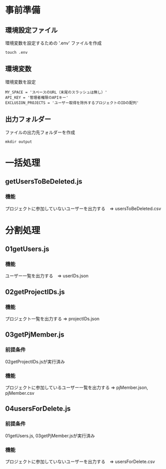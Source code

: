 # 事前準備
## 環境設定ファイル
環境変数を設定するための '.env' ファイルを作成
```
touch .env
```
## 環境変数
環境変数を設定
```
MY_SPACE = 'スペースのURL（末尾のスラッシュは無し）'
API_KEY = '管理者権限のAPIキー'
EXCLUSION_PROJECTS = 'ユーザー取得を除外するプロジェクトのIDの配列'
```
## 出力フォルダー
ファイルの出力先フォルダーを作成
```
mkdir output
```
# 一括処理
## getUsersToBeDeleted.js
### 機能
プロジェクトに参加していないユーザーを出力する　=> usersToBeDeleted.csv
# 分割処理
## 01getUsers.js
### 機能
ユーザー一覧を出力する　=> userIDs.json
## 02getProjectIDs.js
### 機能
プロジェクト一覧を出力する => projectIDs.json
## 03getPjMember.js
### 前提条件
02getProjectIDs.jsが実行済み
### 機能
プロジェクトに参加しているユーザー一覧を出力する => pjMember.json, pjMember.csv
## 04usersForDelete.js
### 前提条件
01getUsers.js, 03getPjMember.jsが実行済み
### 機能
プロジェクトに参加していないユーザーを出力する　=> usersForDelete.csv
